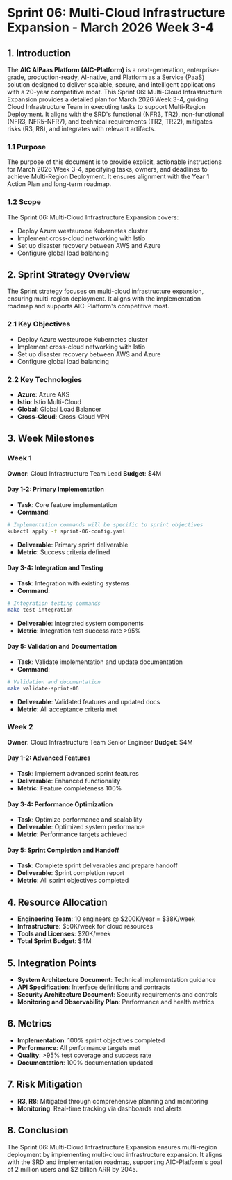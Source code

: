 # Sprint 06: Multi-Cloud Infrastructure Expansion - March 2026 Week 3-4

## 1. Introduction
The **AIC AIPaas Platform (AIC-Platform)** is a next-generation, enterprise-grade, production-ready, AI-native, and Platform as a Service (PaaS) solution designed to deliver scalable, secure, and intelligent applications with a 20-year competitive moat. This Sprint 06: Multi-Cloud Infrastructure Expansion provides a detailed plan for March 2026 Week 3-4, guiding Cloud Infrastructure Team in executing tasks to support Multi-Region Deployment. It aligns with the SRD's functional (NFR3, TR2), non-functional (NFR3, NFR5-NFR7), and technical requirements (TR2, TR22), mitigates risks (R3, R8), and integrates with relevant artifacts.

### 1.1 Purpose
The purpose of this document is to provide explicit, actionable instructions for March 2026 Week 3-4, specifying tasks, owners, and deadlines to achieve Multi-Region Deployment. It ensures alignment with the Year 1 Action Plan and long-term roadmap.

### 1.2 Scope
The Sprint 06: Multi-Cloud Infrastructure Expansion covers:
- Deploy Azure westeurope Kubernetes cluster
- Implement cross-cloud networking with Istio
- Set up disaster recovery between AWS and Azure
- Configure global load balancing

## 2. Sprint Strategy Overview
The Sprint strategy focuses on multi-cloud infrastructure expansion, ensuring multi-region deployment. It aligns with the implementation roadmap and supports AIC-Platform's competitive moat.

### 2.1 Key Objectives
- Deploy Azure westeurope Kubernetes cluster
- Implement cross-cloud networking with Istio
- Set up disaster recovery between AWS and Azure
- Configure global load balancing

### 2.2 Key Technologies
- **Azure**: Azure AKS
- **Istio**: Istio Multi-Cloud
- **Global**: Global Load Balancer
- **Cross-Cloud**: Cross-Cloud VPN

## 3. Week Milestones

### Week 1
**Owner**: Cloud Infrastructure Team Lead
**Budget**: $4M

#### Day 1-2: Primary Implementation
- **Task**: Core feature implementation
- **Command**: 
```bash
# Implementation commands will be specific to sprint objectives
kubectl apply -f sprint-06-config.yaml
```
- **Deliverable**: Primary sprint deliverable
- **Metric**: Success criteria defined

#### Day 3-4: Integration and Testing
- **Task**: Integration with existing systems
- **Command**:
```bash
# Integration testing commands
make test-integration
```
- **Deliverable**: Integrated system components
- **Metric**: Integration test success rate >95%

#### Day 5: Validation and Documentation
- **Task**: Validate implementation and update documentation
- **Command**:
```bash
# Validation and documentation
make validate-sprint-06
```
- **Deliverable**: Validated features and updated docs
- **Metric**: All acceptance criteria met

### Week 2
**Owner**: Cloud Infrastructure Team Senior Engineer
**Budget**: $4M

#### Day 1-2: Advanced Features
- **Task**: Implement advanced sprint features
- **Deliverable**: Enhanced functionality
- **Metric**: Feature completeness 100%

#### Day 3-4: Performance Optimization
- **Task**: Optimize performance and scalability
- **Deliverable**: Optimized system performance
- **Metric**: Performance targets achieved

#### Day 5: Sprint Completion and Handoff
- **Task**: Complete sprint deliverables and prepare handoff
- **Deliverable**: Sprint completion report
- **Metric**: All sprint objectives completed

## 4. Resource Allocation
- **Engineering Team**: 10 engineers @ $200K/year = $38K/week
- **Infrastructure**: $50K/week for cloud resources
- **Tools and Licenses**: $20K/week
- **Total Sprint Budget**: $4M

## 5. Integration Points
- **System Architecture Document**: Technical implementation guidance
- **API Specification**: Interface definitions and contracts
- **Security Architecture Document**: Security requirements and controls
- **Monitoring and Observability Plan**: Performance and health metrics

## 6. Metrics
- **Implementation**: 100% sprint objectives completed
- **Performance**: All performance targets met
- **Quality**: >95% test coverage and success rate
- **Documentation**: 100% documentation updated

## 7. Risk Mitigation
- **R3, R8**: Mitigated through comprehensive planning and monitoring
- **Monitoring**: Real-time tracking via dashboards and alerts

## 8. Conclusion
The Sprint 06: Multi-Cloud Infrastructure Expansion ensures multi-region deployment by implementing multi-cloud infrastructure expansion. It aligns with the SRD and implementation roadmap, supporting AIC-Platform's goal of 2 million users and $2 billion ARR by 2045.
